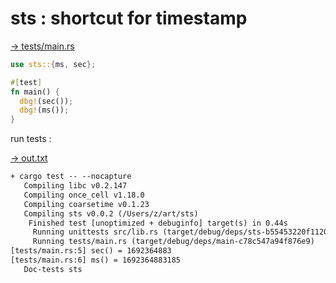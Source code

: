 # sts : shortcut for timestamp

[→ tests/main.rs](tests/main.rs)

```rust
use sts::{ms, sec};

#[test]
fn main() {
  dbg!(sec());
  dbg!(ms());
}
```


run tests :

[→ out.txt](out.txt)

```txt
+ cargo test -- --nocapture
   Compiling libc v0.2.147
   Compiling once_cell v1.18.0
   Compiling coarsetime v0.1.23
   Compiling sts v0.0.2 (/Users/z/art/sts)
    Finished test [unoptimized + debuginfo] target(s) in 0.44s
     Running unittests src/lib.rs (target/debug/deps/sts-b55453220f11203d)
     Running tests/main.rs (target/debug/deps/main-c78c547a94f876e9)
[tests/main.rs:5] sec() = 1692364883
[tests/main.rs:6] ms() = 1692364883185
   Doc-tests sts
```

